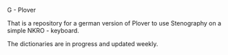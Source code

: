 G - Plover

That is a repository for a german version of Plover to use Stenography on a simple NKRO - keyboard.

The dictionaries are in progress and updated weekly.
